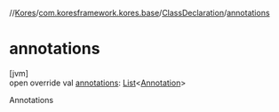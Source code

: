//[Kores](../../../index.md)/[com.koresframework.kores.base](../index.md)/[ClassDeclaration](index.md)/[annotations](annotations.md)

# annotations

[jvm]\
open override val [annotations](annotations.md): [List](https://kotlinlang.org/api/latest/jvm/stdlib/kotlin.collections/-list/index.html)<[Annotation](../-annotation/index.md)>

Annotations
